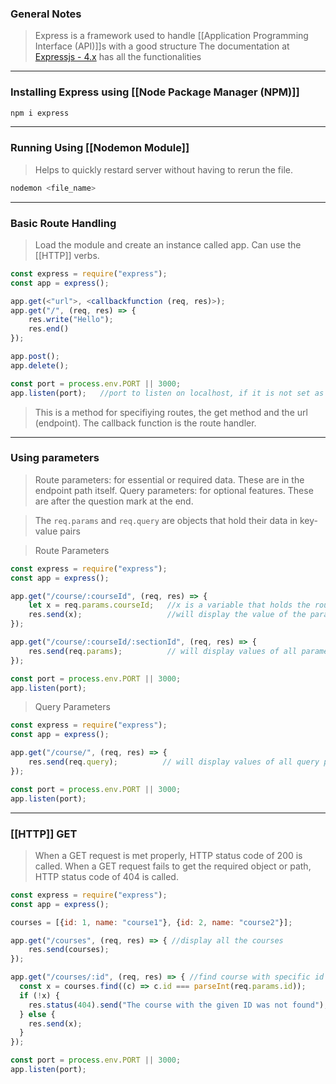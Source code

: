
### General Notes

> Express is a framework used to handle [[Application Programming Interface (API)]]s with a good structure
> The documentation at [Expressjs - 4.x](https://expressjs.com/en/4x/api.html) has all the functionalities

---

### Installing Express using [[Node Package Manager (NPM)]]
```bash
npm i express
```

---

### Running Using [[Nodemon Module]] 

> Helps to quickly restard server without having to rerun the file.
```bash
nodemon <file_name>
```

---

### Basic Route Handling

>Load the module and create an instance called app. Can use the [[HTTP]] verbs.
```JavaScript
const express = require("express");
const app = express();

app.get(<"url">, <callbackfunction (req, res)>);
app.get("/", (req, res) => {
	res.write("Hello");
	res.end()
});

app.post();
app.delete();

const port = process.env.PORT || 3000;
app.listen(port);   //port to listen on localhost, if it is not set as an environment variable, use 3000.

```

>This is a method for specifiying routes, the get method and the url (endpoint). The callback function is the route handler.

---

### Using parameters

> Route parameters: for essential or required data. These are in the endpoint path itself.
> Query parameters: for optional features. These are after the question mark at the end.

> The `req.params` and `req.query` are objects that hold their data in key-value pairs

>Route Parameters
``` JavaScript
const express = require("express");
const app = express();

app.get("/course/:courseId", (req, res) => {
	let x = req.params.courseId;   //x is a variable that holds the route parameter courseId
	res.send(x);                   //will display the value of the parameter
});

app.get("/course/:courseId/:sectionId", (req, res) => {
	res.send(req.params);          // will display values of all parameters.
});

const port = process.env.PORT || 3000;
app.listen(port);
```

>Query Parameters
```JavaScript
const express = require("express");
const app = express();

app.get("/course/", (req, res) => {
	res.send(req.query);          // will display values of all query parameters.
});

const port = process.env.PORT || 3000;
app.listen(port);
```

---

### [[HTTP]] GET 

> When a GET request is met properly, HTTP status code of 200 is called.
> When a GET request fails to get the required object or path, HTTP status code of 404 is called.
```JavaScript
const express = require("express");
const app = express();

courses = [{id: 1, name: "course1"}, {id: 2, name: "course2"}];

app.get("/courses", (req, res) => { //display all the courses
	res.send(courses);          
});

app.get("/courses/:id", (req, res) => { //find course with specific id
  const x = courses.find((c) => c.id === parseInt(req.params.id));
  if (!x) {
    res.status(404).send("The course with the given ID was not found");
  } else {
    res.send(x);
  }
});

const port = process.env.PORT || 3000;
app.listen(port);
```
